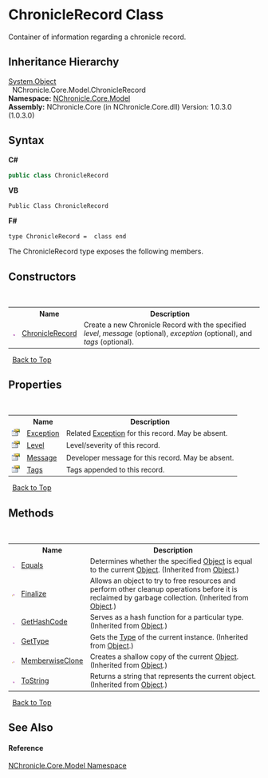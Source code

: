# ChronicleRecord Class
 

Container of information regarding a chronicle record.


## Inheritance Hierarchy
<a href="http://msdn2.microsoft.com/en-us/library/e5kfa45b" target="_blank">System.Object</a><br />&nbsp;&nbsp;NChronicle.Core.Model.ChronicleRecord<br />
**Namespace:**&nbsp;<a href="N_NChronicle_Core_Model.md">NChronicle.Core.Model</a><br />**Assembly:**&nbsp;NChronicle.Core (in NChronicle.Core.dll) Version: 1.0.3.0 (1.0.3.0)

## Syntax

**C#**<br />
``` C#
public class ChronicleRecord
```

**VB**<br />
``` VB
Public Class ChronicleRecord
```

**F#**<br />
``` F#
type ChronicleRecord =  class end
```

The ChronicleRecord type exposes the following members.


## Constructors
&nbsp;<table><tr><th></th><th>Name</th><th>Description</th></tr><tr><td>![Public method](media/pubmethod.gif "Public method")</td><td><a href="M_NChronicle_Core_Model_ChronicleRecord__ctor.md">ChronicleRecord</a></td><td>
Create a new Chronicle Record with the specified *level*, *message* (optional), *exception* (optional), and *tags* (optional).</td></tr></table>&nbsp;
<a href="#chroniclerecord-class">Back to Top</a>

## Properties
&nbsp;<table><tr><th></th><th>Name</th><th>Description</th></tr><tr><td>![Public property](media/pubproperty.gif "Public property")</td><td><a href="P_NChronicle_Core_Model_ChronicleRecord_Exception.md">Exception</a></td><td>
Related <a href="http://msdn2.microsoft.com/en-us/library/c18k6c59" target="_blank">Exception</a> for this record. May be absent.</td></tr><tr><td>![Public property](media/pubproperty.gif "Public property")</td><td><a href="P_NChronicle_Core_Model_ChronicleRecord_Level.md">Level</a></td><td>
Level/severity of this record.</td></tr><tr><td>![Public property](media/pubproperty.gif "Public property")</td><td><a href="P_NChronicle_Core_Model_ChronicleRecord_Message.md">Message</a></td><td>
Developer message for this record. May be absent.</td></tr><tr><td>![Public property](media/pubproperty.gif "Public property")</td><td><a href="P_NChronicle_Core_Model_ChronicleRecord_Tags.md">Tags</a></td><td>
Tags appended to this record.</td></tr></table>&nbsp;
<a href="#chroniclerecord-class">Back to Top</a>

## Methods
&nbsp;<table><tr><th></th><th>Name</th><th>Description</th></tr><tr><td>![Public method](media/pubmethod.gif "Public method")</td><td><a href="http://msdn2.microsoft.com/en-us/library/bsc2ak47" target="_blank">Equals</a></td><td>
Determines whether the specified <a href="http://msdn2.microsoft.com/en-us/library/e5kfa45b" target="_blank">Object</a> is equal to the current <a href="http://msdn2.microsoft.com/en-us/library/e5kfa45b" target="_blank">Object</a>.
 (Inherited from <a href="http://msdn2.microsoft.com/en-us/library/e5kfa45b" target="_blank">Object</a>.)</td></tr><tr><td>![Protected method](media/protmethod.gif "Protected method")</td><td><a href="http://msdn2.microsoft.com/en-us/library/4k87zsw7" target="_blank">Finalize</a></td><td>
Allows an object to try to free resources and perform other cleanup operations before it is reclaimed by garbage collection.
 (Inherited from <a href="http://msdn2.microsoft.com/en-us/library/e5kfa45b" target="_blank">Object</a>.)</td></tr><tr><td>![Public method](media/pubmethod.gif "Public method")</td><td><a href="http://msdn2.microsoft.com/en-us/library/zdee4b3y" target="_blank">GetHashCode</a></td><td>
Serves as a hash function for a particular type.
 (Inherited from <a href="http://msdn2.microsoft.com/en-us/library/e5kfa45b" target="_blank">Object</a>.)</td></tr><tr><td>![Public method](media/pubmethod.gif "Public method")</td><td><a href="http://msdn2.microsoft.com/en-us/library/dfwy45w9" target="_blank">GetType</a></td><td>
Gets the <a href="http://msdn2.microsoft.com/en-us/library/42892f65" target="_blank">Type</a> of the current instance.
 (Inherited from <a href="http://msdn2.microsoft.com/en-us/library/e5kfa45b" target="_blank">Object</a>.)</td></tr><tr><td>![Protected method](media/protmethod.gif "Protected method")</td><td><a href="http://msdn2.microsoft.com/en-us/library/57ctke0a" target="_blank">MemberwiseClone</a></td><td>
Creates a shallow copy of the current <a href="http://msdn2.microsoft.com/en-us/library/e5kfa45b" target="_blank">Object</a>.
 (Inherited from <a href="http://msdn2.microsoft.com/en-us/library/e5kfa45b" target="_blank">Object</a>.)</td></tr><tr><td>![Public method](media/pubmethod.gif "Public method")</td><td><a href="http://msdn2.microsoft.com/en-us/library/7bxwbwt2" target="_blank">ToString</a></td><td>
Returns a string that represents the current object.
 (Inherited from <a href="http://msdn2.microsoft.com/en-us/library/e5kfa45b" target="_blank">Object</a>.)</td></tr></table>&nbsp;
<a href="#chroniclerecord-class">Back to Top</a>

## See Also


#### Reference
<a href="N_NChronicle_Core_Model.md">NChronicle.Core.Model Namespace</a><br />
